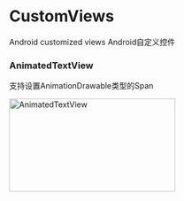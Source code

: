# CustomViews
Android customized views
Android自定义控件
### AnimatedTextView
支持设置AnimationDrawable类型的Span

<img src="https://github.com/zh8637688/CustomViews/blob/master/animatedtextview/screenshot/screenshot.gif?raw=true" width = "300" height = "168" alt="AnimatedTextView" align=center />

